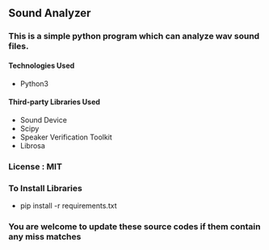 ## Sound Analyzer

### This is a simple python program which can analyze wav sound files.

#### Technologies Used

- Python3

#### Third-party Libraries Used

- Sound Device
- Scipy
- Speaker Verification Toolkit
- Librosa

### License : MIT

### To Install Libraries

- pip install -r requirements.txt

### You are welcome to update these source codes if them contain any miss matches
